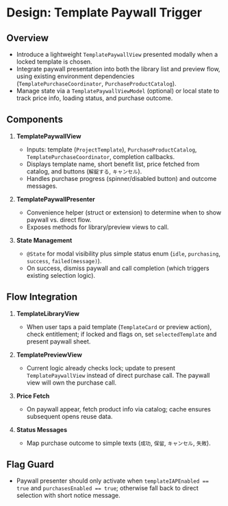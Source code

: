 # Design: Template Paywall Trigger

## Overview
- Introduce a lightweight `TemplatePaywallView` presented modally when a locked template is chosen.
- Integrate paywall presentation into both the library list and preview flow, using existing environment dependencies (`TemplatePurchaseCoordinator`, `PurchaseProductCatalog`).
- Manage state via a `TemplatePaywallViewModel` (optional) or local state to track price info, loading status, and purchase outcome.

## Components
1. **TemplatePaywallView**
   - Inputs: template (`ProjectTemplate`), `PurchaseProductCatalog`, `TemplatePurchaseCoordinator`, completion callbacks.
   - Displays template name, short benefit list, price fetched from catalog, and buttons (`解錠する`, `キャンセル`).
   - Handles purchase progress (spinner/disabled button) and outcome messages.

2. **TemplatePaywallPresenter**
   - Convenience helper (struct or extension) to determine when to show paywall vs. direct flow.
   - Exposes methods for library/preview views to call.

3. **State Management**
   - `@State` for modal visibility plus simple status enum (`idle`, `purchasing`, `success`, `failed(message)`).
   - On success, dismiss paywall and call completion (which triggers existing selection logic).

## Flow Integration
1. **TemplateLibraryView**
   - When user taps a paid template (`TemplateCard` or preview action), check entitlement; if locked and flags on, set `selectedTemplate` and present paywall sheet.

2. **TemplatePreviewView**
   - Current logic already checks lock; update to present `TemplatePaywallView` instead of direct purchase call. The paywall view will own the purchase call.

3. **Price Fetch**
   - On paywall appear, fetch product info via catalog; cache ensures subsequent opens reuse data.

4. **Status Messages**
   - Map purchase outcome to simple texts (`成功`, `保留`, `キャンセル`, `失敗`).

## Flag Guard
- Paywall presenter should only activate when `templateIAPEnabled == true` and `purchasesEnabled == true`; otherwise fall back to direct selection with short notice message.

